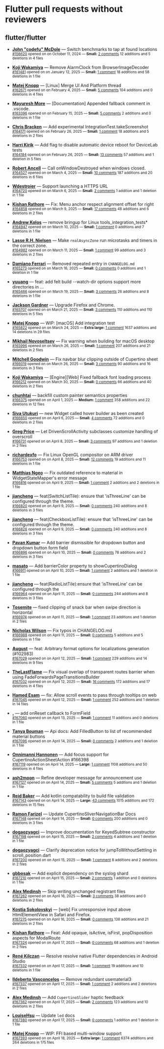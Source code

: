 # Flutter pull requests without reviewers

## flutter/flutter

* **[John "codefu" McDole](https://github.com/jtmcdole)** &mdash; Switch benchmarks to tap at found locations<br />
  <sub>[#156620](https://github.com/flutter/flutter/pull/156620) opened on on October 11, 2024 &mdash; **Small:** [2 comments](https://github.com/flutter/flutter/pull/156620) 12 additions and 5 deletions in 4 files</sub><br />

* **[Koji Wakamiya](https://github.com/koji-1009)** &mdash; Remove AlarmClock from BrowserImageDecoder<br />
  <sub>[#161481](https://github.com/flutter/flutter/pull/161481) opened on on January 12, 2025 &mdash; **Small:** [1 comment](https://github.com/flutter/flutter/pull/161481) 18 additions and 58 deletions in 1 file</sub><br />

* **[Matej Knopp](https://github.com/knopp)** &mdash; [Linux] Merge UI And Platform thread<br />
  <sub>[#162671](https://github.com/flutter/flutter/pull/162671) opened on on February 4, 2025 &mdash; **Small:** [5 comments](https://github.com/flutter/flutter/pull/162671) 104 additions and 0 deletions in 4 files</sub><br />

* **[Mayuresh More](https://github.com/MayureshMore)** &mdash; [Documentation] Appended fallback comment in .vscode.<br />
  <sub>[#163396](https://github.com/flutter/flutter/pull/163396) opened on on February 15, 2025 &mdash; **Small:** [5 comments](https://github.com/flutter/flutter/pull/163396) 2 additions and 0 deletions in 1 file</sub><br />

* **[Chris Bracken](https://github.com/cbracken)** &mdash; Add experimental IntegrationTest.takeScreenshot<br />
  <sub>[#164171](https://github.com/flutter/flutter/pull/164171) opened on on February 26, 2025 &mdash; **Small:** [1 comment](https://github.com/flutter/flutter/pull/164171) 18 additions and 5 deletions in 2 files</sub><br />

* **[Harri Kirik](https://github.com/harri35)** &mdash; Add flag to disable automatic device reboot for DeviceLab tests<br />
  <sub>[#164184](https://github.com/flutter/flutter/pull/164184) opened on on February 26, 2025 &mdash; **Small:** [13 comments](https://github.com/flutter/flutter/pull/164184) 57 additions and 1 deletion in 5 files</sub><br />

* **[Robert Ancell](https://github.com/robert-ancell)** &mdash; Call onWindowDestroyed when windows closed.<br />
  <sub>[#164527](https://github.com/flutter/flutter/pull/164527) opened on on March 4, 2025 &mdash; **Small:** [10 comments](https://github.com/flutter/flutter/pull/164527) 187 additions and 20 deletions in 6 files</sub><br />

* **[Wdestroier](https://github.com/Wdestroier)** &mdash; Support launching a HTTPS URL<br />
  <sub>[#164720](https://github.com/flutter/flutter/pull/164720) opened on on March 6, 2025 &mdash; **Small:** [2 comments](https://github.com/flutter/flutter/pull/164720) 1 addition and 1 deletion in 1 file</sub><br />

* **[Kishan Rathore](https://github.com/rkishan516)** &mdash; Fix: Menu anchor respect alignment offset for right<br />
  <sub>[#164858](https://github.com/flutter/flutter/pull/164858) opened on on March 9, 2025 &mdash; **Small:** [17 comments](https://github.com/flutter/flutter/pull/164858) 48 additions and 6 deletions in 2 files</sub><br />

* **[Andrew Kolos](https://github.com/andrewkolos)** &mdash; remove bringup for Linux tools_integration_tests*<br />
  <sub>[#164947](https://github.com/flutter/flutter/pull/164947) opened on on March 10, 2025 &mdash; **Small:** [1 comment](https://github.com/flutter/flutter/pull/164947) 0 additions and 7 deletions in 1 file</sub><br />

* **[Lasse R.H. Nielsen](https://github.com/lrhn)** &mdash; Make `realAsyncZone` run microtasks and timers in the correct zone.<br />
  <sub>[#164982](https://github.com/flutter/flutter/pull/164982) opened on on March 11, 2025 &mdash; **Small:** [1 comment](https://github.com/flutter/flutter/pull/164982) 99 additions and 3 deletions in 2 files</sub><br />

* **[Damiano Ferrari](https://github.com/ferraridamiano)** &mdash; Removed repeated entry in `CHANGELOG.md`<br />
  <sub>[#165273](https://github.com/flutter/flutter/pull/165273) opened on on March 16, 2025 &mdash; **Small:** [0 comments](https://github.com/flutter/flutter/pull/165273) 0 additions and 1 deletion in 1 file</sub><br />

* **[yuuang](https://github.com/zhangyuang)** &mdash; feat: add felt build --watch-dir options support more directories in …<br />
  <sub>[#165466](https://github.com/flutter/flutter/pull/165466) opened on on March 19, 2025 &mdash; **Small:** [3 comments](https://github.com/flutter/flutter/pull/165466) 26 additions and 8 deletions in 1 file</sub><br />

* **[Jackson Gardner](https://github.com/eyebrowsoffire)** &mdash; Upgrade Firefox and Chrome.<br />
  <sub>[#165707](https://github.com/flutter/flutter/pull/165707) opened on on March 21, 2025 &mdash; **Small:** [3 comments](https://github.com/flutter/flutter/pull/165707) 110 additions and 110 deletions in 5 files</sub><br />

* **[Matej Knopp](https://github.com/knopp)** &mdash; WIP: [macOS] Add integration test<br />
  <sub>[#165822](https://github.com/flutter/flutter/pull/165822) opened on on March 24, 2025 &mdash; **Extra large:** [1 comment](https://github.com/flutter/flutter/pull/165822) 1637 additions and 14 deletions in 29 files</sub><br />

* **[Mikhail Novoseltsev](https://github.com/Sameri11)** &mdash; Fix warning when building for macOS desktop<br />
  <sub>[#165996](https://github.com/flutter/flutter/pull/165996) opened on on March 26, 2025 &mdash; **Small:** [1 comment](https://github.com/flutter/flutter/pull/165996) 207 additions and 21 deletions in 2 files</sub><br />

* **[Mitchell Goodwin](https://github.com/MitchellGoodwin)** &mdash; Fix navbar blur clipping outside of Cupertino sheet<br />
  <sub>[#166019](https://github.com/flutter/flutter/pull/166019) opened on on March 26, 2025 &mdash; **Small:** [3 comments](https://github.com/flutter/flutter/pull/166019) 90 additions and 16 deletions in 3 files</sub><br />

* **[Koji Wakamiya](https://github.com/koji-1009)** &mdash; [Engine][Web] Fixed fallback font loading process<br />
  <sub>[#166212](https://github.com/flutter/flutter/pull/166212) opened on on March 30, 2025 &mdash; **Small:** [0 comments](https://github.com/flutter/flutter/pull/166212) 66 additions and 40 deletions in 2 files</sub><br />

* **[chunhtai](https://github.com/chunhtai)** &mdash; backfill custom painter semantics properties<br />
  <sub>[#166375](https://github.com/flutter/flutter/pull/166375) opened on on April 1, 2025 &mdash; **Medium:** [1 comment](https://github.com/flutter/flutter/pull/166375) 358 additions and 22 deletions in 12 files</sub><br />

* **[Siva Utukuri](https://github.com/UtukuriSiva)** &mdash; new Widget called hover builder as been created<br />
  <sub>[#166650](https://github.com/flutter/flutter/pull/166650) opened on on April 6, 2025 &mdash; **Small:** [4 comments](https://github.com/flutter/flutter/pull/166650) 72 additions and 0 deletions in 2 files</sub><br />

* **[Greg Price](https://github.com/gnprice)** &mdash; Let DrivenScrollActivity subclasses customize handling of overscroll<br />
  <sub>[#166731](https://github.com/flutter/flutter/pull/166731) opened on on April 8, 2025 &mdash; **Small:** [3 comments](https://github.com/flutter/flutter/pull/166731) 97 additions and 1 deletion in 2 files</sub><br />

* **[richardexfo](https://github.com/richardexfo)** &mdash; Fix Linux OpenGL compositor on ARM driver<br />
  <sub>[#166753](https://github.com/flutter/flutter/pull/166753) opened on on April 8, 2025 &mdash; **Small:** [12 comments](https://github.com/flutter/flutter/pull/166753) 19 additions and 11 deletions in 1 file</sub><br />

* **[Matthias Ngeo](https://github.com/Pante)** &mdash; Fix outdated reference to material in WidgetStateMapper's error message<br />
  <sub>[#166816](https://github.com/flutter/flutter/pull/166816) opened on on April 9, 2025 &mdash; **Small:** [1 comment](https://github.com/flutter/flutter/pull/166816) 2 additions and 2 deletions in 1 file</sub><br />

* **[jiancheng](https://github.com/StanleyCocos)** &mdash; feat(SwitchListTile): ensure that 'isThreeLine' can be configured through the theme.<br />
  <sub>[#166820](https://github.com/flutter/flutter/pull/166820) opened on on April 9, 2025 &mdash; **Small:** [0 comments](https://github.com/flutter/flutter/pull/166820) 240 additions and 8 deletions in 3 files</sub><br />

* **[jiancheng](https://github.com/StanleyCocos)** &mdash; feat(CheckboxListTile): ensure that 'isThreeLine' can be configured through the theme.<br />
  <sub>[#166826](https://github.com/flutter/flutter/pull/166826) opened on on April 9, 2025 &mdash; **Small:** [0 comments](https://github.com/flutter/flutter/pull/166826) 240 additions and 8 deletions in 3 files</sub><br />

* **[Pavan Kumar](https://github.com/whopavan)** &mdash; Add barrier dismissible for dropdown button and dropdown button form field<br />
  <sub>[#166896](https://github.com/flutter/flutter/pull/166896) opened on on April 10, 2025 &mdash; **Small:** [0 comments](https://github.com/flutter/flutter/pull/166896) 78 additions and 2 deletions in 3 files</sub><br />

* **[masato](https://github.com/masal9pse)** &mdash; Add barrierColor property to showCupertinoDialog<br />
  <sub>[#166911](https://github.com/flutter/flutter/pull/166911) opened on on April 10, 2025 &mdash; **Small:** [1 comment](https://github.com/flutter/flutter/pull/166911) 2 additions and 1 deletion in 1 file</sub><br />

* **[jiancheng](https://github.com/StanleyCocos)** &mdash; feat(RadioListTile):ensure that 'isThreeLine' can be configured through the<br />
  <sub>[#166964](https://github.com/flutter/flutter/pull/166964) opened on on April 11, 2025 &mdash; **Small:** [0 comments](https://github.com/flutter/flutter/pull/166964) 244 additions and 8 deletions in 3 files</sub><br />

* **[Tosemite](https://github.com/Tosemite)** &mdash; fixed clipping of snack bar when swipe direction is horizontal<br />
  <sub>[#166974](https://github.com/flutter/flutter/pull/166974) opened on on April 11, 2025 &mdash; **Small:** [1 comment](https://github.com/flutter/flutter/pull/166974) 23 additions and 1 deletion in 2 files</sub><br />

* **[Nicholas Wilson](https://github.com/NicholasWilsonDEV)** &mdash; Fix typos in CHANGELOG.md<br />
  <sub>[#166988](https://github.com/flutter/flutter/pull/166988) opened on on April 11, 2025 &mdash; **Small:** [0 comments](https://github.com/flutter/flutter/pull/166988) 5 additions and 5 deletions in 1 file</sub><br />

* **[August](https://github.com/Gustl22)** &mdash; feat: Arbitrary format options for localizations generation (#102983)<br />
  <sub>[#167029](https://github.com/flutter/flutter/pull/167029) opened on on April 12, 2025 &mdash; **Small:** [1 comment](https://github.com/flutter/flutter/pull/167029) 229 additions and 14 deletions in 9 files</sub><br />

* **[TheLastFlame](https://github.com/TheLastFlame)** &mdash; Fix visual overlap of transparent routes barrier when using FadeForwardsPageTransitionsBuilder<br />
  <sub>[#167032](https://github.com/flutter/flutter/pull/167032) opened on on April 12, 2025 &mdash; **Small:** [16 comments](https://github.com/flutter/flutter/pull/167032) 172 additions and 17 deletions in 4 files</sub><br />

* **[Hamed Esam](https://github.com/Hamed233)** &mdash; fix: Allow scroll events to pass through tooltips on web<br />
  <sub>[#167045](https://github.com/flutter/flutter/pull/167045) opened on on April 12, 2025 &mdash; **Small:** [1 comment](https://github.com/flutter/flutter/pull/167045) 252 additions and 1 deletion in 14 files</sub><br />

* **[.](https://github.com/foxmind1)** &mdash; add onReset callback to FormField<br />
  <sub>[#167060](https://github.com/flutter/flutter/pull/167060) opened on on April 13, 2025 &mdash; **Small:** [1 comment](https://github.com/flutter/flutter/pull/167060) 11 additions and 0 deletions in 1 file</sub><br />

* **[Tanya Bouman](https://github.com/tanyabouman)** &mdash; Api docs: Add FilledButton to list of recommended material buttons<br />
  <sub>[#167096](https://github.com/flutter/flutter/pull/167096) opened on on April 14, 2025 &mdash; **Small:** [0 comments](https://github.com/flutter/flutter/pull/167096) 2 additions and 1 deletion in 1 file</sub><br />

* **[Onnimanni Hannonen](https://github.com/O-Hannonen)** &mdash; Add focus support for CupertinoActionSheetAction #166398<br />
  <sub>[#167119](https://github.com/flutter/flutter/pull/167119) opened on on April 14, 2025 &mdash; **Large:** [1 comment](https://github.com/flutter/flutter/pull/167119) 1108 additions and 50 deletions in 4 files</sub><br />

* **[ash2moon](https://github.com/ash2moon)** &mdash; Refine developer message for announcement use<br />
  <sub>[#167127](https://github.com/flutter/flutter/pull/167127) opened on on April 14, 2025 &mdash; **Small:** [5 comments](https://github.com/flutter/flutter/pull/167127) 5 additions and 1 deletion in 1 file</sub><br />

* **[Reid Baker](https://github.com/reidbaker)** &mdash; Add kotlin compatability to build file validation<br />
  <sub>[#167143](https://github.com/flutter/flutter/pull/167143) opened on on April 14, 2025 &mdash; **Large:** [43 comments](https://github.com/flutter/flutter/pull/167143) 1015 additions and 172 deletions in 15 files</sub><br />

* **[Ramon Farizel](https://github.com/RamonFarizel)** &mdash; Update CupertinoSliverNavigationBar Docs<br />
  <sub>[#167148](https://github.com/flutter/flutter/pull/167148) opened on on April 14, 2025 &mdash; **Small:** [0 comments](https://github.com/flutter/flutter/pull/167148) 200 additions and 0 deletions in 3 files</sub><br />

* **[dogaozyagci](https://github.com/dogaozyagci)** &mdash; Improve documentation for KeyedSubtree constructor<br />
  <sub>[#167198](https://github.com/flutter/flutter/pull/167198) opened on on April 15, 2025 &mdash; **Small:** [2 comments](https://github.com/flutter/flutter/pull/167198) 4 additions and 1 deletion in 1 file</sub><br />

* **[dogaozyagci](https://github.com/dogaozyagci)** &mdash; Clarify deprecation notice for jumpToWithoutSettling in scroll_position.dart<br />
  <sub>[#167200](https://github.com/flutter/flutter/pull/167200) opened on on April 15, 2025 &mdash; **Small:** [1 comment](https://github.com/flutter/flutter/pull/167200) 8 additions and 2 deletions in 2 files</sub><br />

* **[gbbosak](https://github.com/gbbosak)** &mdash; Add explicit dependency on the syslog shard<br />
  <sub>[#167210](https://github.com/flutter/flutter/pull/167210) opened on on April 15, 2025 &mdash; **Small:** [2 comments](https://github.com/flutter/flutter/pull/167210) 1 addition and 0 deletions in 1 file</sub><br />

* **[Alex Medinsh](https://github.com/RepliedSage11)** &mdash; Skip writing unchanged registrant files<br />
  <sub>[#167262](https://github.com/flutter/flutter/pull/167262) opened on on April 16, 2025 &mdash; **Small:** [3 comments](https://github.com/flutter/flutter/pull/167262) 38 additions and 0 deletions in 2 files</sub><br />

* **[Kostia Sokolovskyi](https://github.com/ksokolovskyi)** &mdash; [web] Fix unresponsive input above HtmlElementView in Safari and Firefox.<br />
  <sub>[#167275](https://github.com/flutter/flutter/pull/167275) opened on on April 16, 2025 &mdash; **Small:** [0 comments](https://github.com/flutter/flutter/pull/167275) 138 additions and 21 deletions in 2 files</sub><br />

* **[Kishan Rathore](https://github.com/rkishan516)** &mdash; Feat: Add opaque, isActive, isFirst, popDisposition aspects for ModalRoute<br />
  <sub>[#167324](https://github.com/flutter/flutter/pull/167324) opened on on April 17, 2025 &mdash; **Small:** [0 comments](https://github.com/flutter/flutter/pull/167324) 68 additions and 1 deletion in 2 files</sub><br />

* **[René Kilczan](https://github.com/rekire)** &mdash; Resolve resolve native Flutter dependencies in Android Studio<br />
  <sub>[#167332](https://github.com/flutter/flutter/pull/167332) opened on on April 17, 2025 &mdash; **Small:** [1 comment](https://github.com/flutter/flutter/pull/167332) 19 additions and 10 deletions in 1 file</sub><br />

* **[Ildeberto Vasconcelos](https://github.com/IldySilva)** &mdash; Remove redundant usematerial3<br />
  <sub>[#167337](https://github.com/flutter/flutter/pull/167337) opened on on April 17, 2025 &mdash; **Small:** [1 comment](https://github.com/flutter/flutter/pull/167337) 2 additions and 2 deletions in 2 files</sub><br />

* **[Alex Medinsh](https://github.com/RepliedSage11)** &mdash; Add `CupertinoSlider` haptic feedback<br />
  <sub>[#167362](https://github.com/flutter/flutter/pull/167362) opened on on April 17, 2025 &mdash; **Small:** [2 comments](https://github.com/flutter/flutter/pull/167362) 123 additions and 10 deletions in 2 files</sub><br />

* **[LouiseHsu](https://github.com/LouiseHsu)** &mdash; Update `led` docs<br />
  <sub>[#167380](https://github.com/flutter/flutter/pull/167380) opened on on April 17, 2025 &mdash; **Small:** [0 comments](https://github.com/flutter/flutter/pull/167380) 1 addition and 1 deletion in 1 file</sub><br />

* **[Matej Knopp](https://github.com/knopp)** &mdash; WIP: FFI based multi-window support<br />
  <sub>[#167393](https://github.com/flutter/flutter/pull/167393) opened on on April 18, 2025 &mdash; **Extra large:** [1 comment](https://github.com/flutter/flutter/pull/167393) 6374 additions and 264 deletions in 175 files</sub><br />


